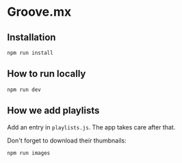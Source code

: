 # Groove.mx

## Installation

```
npm run install
```

## How to run locally
```
npm run dev
```

## How we add playlists

Add an entry in `playlists.js`. The app takes care after that.

Don't forget to download their thumbnails:
```sh
npm run images
```
